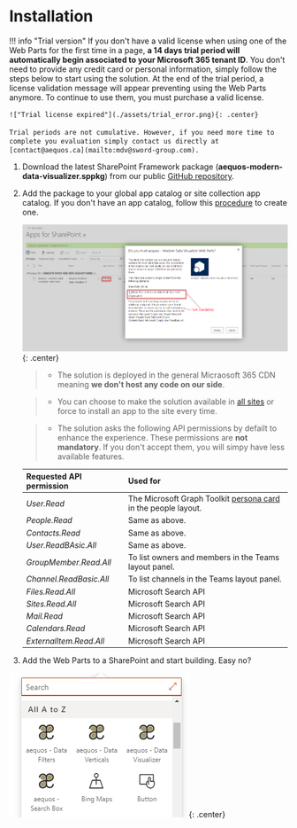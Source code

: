 # Installation

!!! info "Trial version"
    If you don't have a valid license when using one of the Web Parts for the first time in a page, **a 14 days trial period will automatically begin associated to your Microsoft 365 tenant ID**. You don't need to provide any credit card or personal information, simply follow the steps below to start using the solution. At the end of the trial period, a license validation message will appear preventing using the Web Parts anymore. To continue to use them, you must purchase a valid license. 

    !["Trial license expired"](./assets/trial_error.png){: .center}
    
    Trial periods are not cumulative. However, if you need more time to complete you evaluation simply contact us directly at [contact@aequos.ca](mailto:mdv@sword-group.com).

1. Download the latest SharePoint Framework package (**aequos-modern-data-visualizer.sppkg**) from our public [GitHub repository](https://github.com/aequos-solutions/modern-data-visualizer/releases).
2. Add the package to your global app catalog or site collection app catalog. If you don't have an app catalog, follow this [procedure](https://docs.microsoft.com/en-us/sharepoint/use-app-catalog) to create one.

    !["App Catalog "](./assets/app_catalog.png){: .center}

    > * The solution is deployed in the general Micraosoft 365 CDN meaning **we don't host any code on our side**.

    > * You can choose to make the solution available in [all sites](https://docs.microsoft.com/en-us/sharepoint/dev/spfx/tenant-scoped-deployment) or force to install an app to the site every time.

    > * The solution asks the following API permissions by defailt to enhance the experience. These permissions are **not mandatory**. If you don't accept them, you will simpy have less available features.

    | Requested API permission | Used for |
    | -------------- | --------- |
    | _User.Read_ | The Microsoft Graph Toolkit [persona card](https://docs.microsoft.com/en-us/graph/toolkit/components/person-card#microsoft-graph-permissions) in the people layout.  |
    | _People.Read_ | Same as above.
    | _Contacts.Read_ | Same as above.
    | _User.ReadBAsic.All_ | Same as above.
    | _GroupMember.Read.All_ | To list owners and members in the Teams layout panel.
    | _Channel.ReadBasic.All_ | To list channels in the Teams layout panel.
    | _Files.Read.All_ | Microsoft Search API
    | _Sites.Read.All_ | Microsoft Search API
    | _Mail.Read_ | Microsoft Search API
    | _Calendars.Read_ | Microsoft Search API
    | _ExternalItem.Read.All_ | Microsoft Search API    
   
3. Add the Web Parts to a SharePoint and start building. Easy no?

!["Available Web Parts"](./assets/webparts.png){: .center}